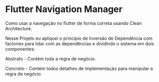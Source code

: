 # Flutter Navigation Manager 

Como usar a navegação no flutter de forma correta usando Clean Architecture.

Nesse Projeto eu apliquei o principio de Inversão de Dependência com factories para lidar com as dependências e dividindo o sistema em dois componentes:

Abstrato - Contém toda a regra de negócio.

Concreto - Contém todos detalhes de implementação para manipular a regra de negócio.


